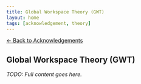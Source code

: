 ```yaml
---
title: Global Workspace Theory (GWT)
layout: home
tags: [acknowledgement, theory]
---
```


[← Back to Acknowledgements](../../acknowledgements)

## Global Workspace Theory (GWT)

_TODO: Full content goes here._

